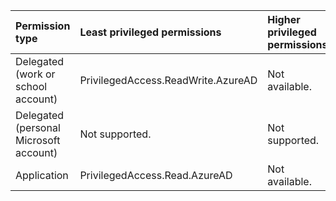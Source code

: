 |Permission type|Least privileged permissions|Higher privileged permissions|
|:---|:---|:---|
|Delegated (work or school account)|PrivilegedAccess.ReadWrite.AzureAD|Not available.|
|Delegated (personal Microsoft account)|Not supported.|Not supported.|
|Application|PrivilegedAccess.Read.AzureAD|Not available.|